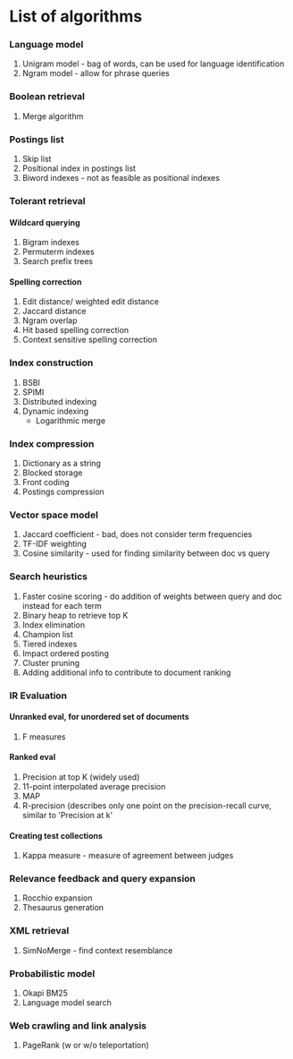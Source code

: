 # List of algorithms

### Language model
1. Unigram model - bag of words, can be used for language identification
2. Ngram model - allow for phrase queries

### Boolean retrieval
1. Merge algorithm

### Postings list
1. Skip list
2. Positional index in postings list
3. Biword indexes - not as feasible as positional indexes

### Tolerant retrieval
#### Wildcard querying
1. Bigram indexes
2. Permuterm indexes
3. Search prefix trees
#### Spelling correction
1. Edit distance/ weighted edit distance
2. Jaccard distance
3. Ngram overlap
4. Hit based spelling correction
5. Context sensitive spelling correction

### Index construction
1. BSBI
2. SPIMI
3. Distributed indexing
4. Dynamic indexing
    - Logarithmic merge

### Index compression
1. Dictionary as a string
2. Blocked storage
3. Front coding
4. Postings compression

### Vector space model
1. Jaccard coefficient - bad, does not consider term frequencies
2. TF-IDF weighting
3. Cosine similarity - used for finding similarity between doc vs query

### Search heuristics
1. Faster cosine scoring - do addition of weights between query and doc instead for each term
2. Binary heap to retrieve top K
3. Index elimination
4. Champion list
5. Tiered indexes
6. Impact ordered posting
7. Cluster pruning
8. Adding additional info to contribute to document ranking

### IR Evaluation
#### Unranked eval, for unordered set of documents
1. F measures
#### Ranked eval
1. Precision at top K (widely used)
2. 11-point interpolated average precision
3. MAP
4. R-precision (describes only one point on the precision-recall curve, similar to 'Precision at k'
#### Creating test collections
1. Kappa measure - measure of agreement between judges

### Relevance feedback and query expansion
1. Rocchio expansion
2. Thesaurus generation

### XML retrieval
1. SimNoMerge - find context resemblance

### Probabilistic model
1. Okapi BM25
2. Language model search

### Web crawling and link analysis
1. PageRank (w or w/o teleportation)

